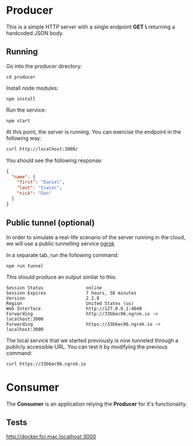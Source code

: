 # Producer

This is a simple HTTP server with a single endpoint **GET \\** returning a hardcoded JSON body.

## Running

Go into the producer directory:

```shell
cd producer
```

Install node modules:

```shell
npm install
```

Run the service:

```shell
npm start
```

At this point, the server is running. You can exercise the endpoint in the following way:

```bash
curl http://localhost:3000/
```

You should see the following response:

```json
{
  "name": {
    "first": "Daniel",
    "last": "Siwiec",
    "nick": "Dan"
  }
}
```


## Public tunnel (optional)
In order to simulate a real-life scenario of the server running in the cloud, we will use a public tunnelling service [ngrok](https://ngrok.com/)

In a separate tab, run the following command:

```shell
npm run tunnel
```

This should produce an output similar to this:

```shell
Session Status                online
Session Expires               7 hours, 58 minutes
Version                       2.2.8
Region                        United States (us)
Web Interface                 http://127.0.0.1:4040
Forwarding                    http://33bbec96.ngrok.io -> localhost:3000
Forwarding                    https://33bbec96.ngrok.io -> localhost:3000
```

The local service that we started previously is now tunneled through a publicly accessible URL. You can test it by modifying the previous command:

```shell
curl https://33bbec96.ngrok.io
```

# Consumer

The **Consumer** is an application relying the **Producer** for it's functionality.


## Tests
http://docker.for.mac.localhost:3000